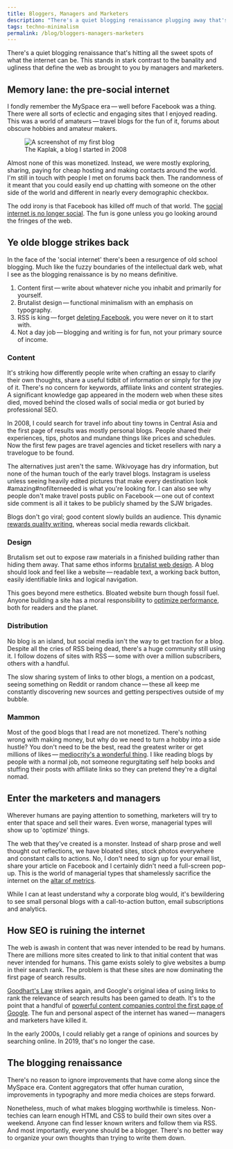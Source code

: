 ```yaml
---
title: Bloggers, Managers and Marketers 
description: "There's a quiet blogging renaissance plugging away that's hitting all the sweet spots of what the internet can be. This stands in stark contrast to the banality and ugliness that define the internet that managers and marketers have wrought."
tags: techno-minimalism
permalink: /blog/bloggers-managers-marketers
---
```


There's a quiet blogging renaissance that's hitting all the sweet spots of what the internet can be. This stands in stark contrast to the banality and ugliness that define the web as brought to you by managers and marketers. 

## Memory lane: the pre-social internet 

I fondly remember the MySpace era&thinsp;—&thinsp;well before Facebook was a thing. There were all sorts of eclectic and engaging sites that I enjoyed reading. This was a world of amateurs&thinsp;—&thinsp;travel blogs for the fun of it, forums about obscure hobbies and amateur makers. 

<figure><img src="https://res.cloudinary.com/derekkedziora/image/upload/v1607207277/Blog%20Assets/2019-02-03/ye-olde-blogge_bh9jtd.png" alt="A screenshot of my first blog" title="My first blog" loading="lazy" />
<figcaption>The Kaplak, a blog I started in 2008</figcaption>
</figure>

Almost none of this was monetized. Instead, we were mostly exploring, sharing, paying for cheap hosting and making contacts around the world. I'm still in touch with people I met on forums back then. The randomness of it meant that you could easily end up chatting with someone on the other side of the world and different in nearly every demographic checkbox. 

The odd irony is that Facebook has killed off much of that world. The [social internet is no longer social][soc]. The fun is gone unless you go looking around the fringes of the web. 

## Ye olde blogge strikes back 

In the face of the 'social internet' there's been a resurgence of old school blogging. Much like the fuzzy boundaries of the intellectual dark web, what I see as the blogging renaissance is by no means definitive. 

1. Content first&thinsp;—&thinsp;write about whatever niche you inhabit and primarily for yourself.
2. Brutalist design&thinsp;—&thinsp;functional minimalism with an emphasis on typography. 
3. RSS is king&thinsp;—&thinsp;forget [deleting Facebook][dfb], you were never on it to start with. 
4. Not a day job&thinsp;—&thinsp;blogging and writing is for fun, not your primary source of income.

### Content 

It's striking how differently people write when crafting an essay to clarify their own thoughts, share a useful tidbit of information or simply for the joy of it. There's no concern for keywords, affiliate links and content strategies. A significant knowledge gap appeared in the modern web when these sites died, moved behind the closed walls of social media or got buried by professional SEO. 

In 2008, I could search for travel info about tiny towns in Central Asia and the first page of results was mostly personal blogs. People shared their experiences, tips, photos and mundane things like prices and schedules. Now the first few pages are travel agencies and ticket resellers with nary a travelogue to be found.

The alternatives just aren't the same. Wikivoyage has dry information, but none of the human touch of the early travel blogs. Instagram is useless unless seeing heavily edited pictures that make every destination look #amazing#nofilterneeded is what you're looking for. I can also see why people don't make travel posts public on Facebook&thinsp;—&thinsp;one out of context side comment is all it takes to be publicly shamed by the SJW brigades. 

Blogs don't go viral; good content slowly builds an audience. This dynamic [rewards quality writing][bsm], whereas social media rewards clickbait. 

### Design 

Brutalism set out to expose raw materials in a finished building rather than hiding them away. That same ethos informs [brutalist web design][bwd]. A blog should look and feel like a website&thinsp;—&thinsp;readable text, a working back button, easily identifiable links and logical navigation.

This goes beyond mere esthetics. Bloated website burn though fossil fuel. Anyone building a site has a moral responsibility to [optimize performance][per], both for readers and the planet. 

### Distribution 

No blog is an island, but social media isn't the way to get traction for a blog. Despite all the cries of RSS being dead, there's a huge community still using it. I follow dozens of sites with RSS&thinsp;—&thinsp;some with over a million subscribers, others with a handful. 

The slow sharing system of links to other blogs, a mention on a podcast, seeing something on Reddit or random chance&thinsp;—&thinsp;these all keep me constantly discovering new sources and getting perspectives outside of my bubble. 

### Mammon 

Most of the good blogs that I read are not monetized. There's nothing wrong with making money, but why do we need to turn a hobby into a side hustle? You don't need to be the best, read the greatest writer or get millions of likes&thinsp;—&thinsp;[mediocrity's a wonderful thing][med]. I like reading blogs by people with a normal job, not someone regurgitating self help books and stuffing their posts with affiliate links so they can pretend they're a digital nomad. 

## Enter the marketers and managers 

Wherever humans are paying attention to something, marketers will try to enter that space and sell their wares. Even worse, managerial types will show up to 'optimize' things. 

The web that they've created is a monster. Instead of sharp prose and well thought out reflections, we have bloated sites, stock photos everywhere and constant calls to actions. No, I don't need to sign up for your email list, share your article on Facebook and I certainly didn't need a full-screen pop-up. This is the world of managerial types that shamelessly sacrifice the internet on the [altar of metrics][dam].

While I can at least understand why a corporate blog would, it's bewildering to see small personal blogs with a call-to-action button, email subscriptions and analytics. 

## How SEO is ruining the internet 

The web is awash in content that was never intended to be read by humans. There are millions more sites created to link to that initial content that was never intended for humans. This game exists solely to give websites a bump in their search rank. The problem is that these sites are now dominating the first page of search results. 

[Goodhart's Law][gol] strikes again, and Google's original idea of using links to rank the relevance of search results has been gamed to death. It's to the point that a handful of [powerful content companies control the first page of Google][16g]. The fun and personal aspect of the internet has waned&thinsp;—&thinsp;managers and marketers have killed it. 

In the early 2000s, I could reliably get a range of opinions and sources by searching online. In 2019, that's no longer the case. 

## The blogging renaissance 

There's no reason to ignore improvements that have come along since the MySpace era. Content aggregators that offer human curation, improvements in typography and more media choices are steps forward. 

Nonetheless, much of what makes blogging worthwhile is timeless. Non-techies can learn enough HTML and CSS to build their own sites over a weekend. Anyone can find lesser known writers and follow them via RSS. And most importantly, everyone should be a blogger. There's no better way to organize your own thoughts than trying to write them down. 

[soc]: https://techcrunch.com/2018/12/23/the-year-social-networks-were-no-longer-social/ "techcrunch.com"
[dfb]: /blog/delete-facebook "Deleting Facebook"
[bsm]: http://calnewport.com/blog/2018/12/07/on-blogs-in-the-social-media-age/ "calnewport.com"
[bwd]: https://brutalist-web.design "brutalist-web.design"
[per]: https://www.smashingmagazine.com/2019/01/save-planet-improving-website-performance/ "www.smashingmagazine.com"
[med]: https://www.nytimes.com/2018/09/29/opinion/sunday/in-praise-of-mediocrity.html "www.nytimes.com"
[dam]: /blog/dataism "The Absurdity of Data-ism"
[gol]: https://en.wikipedia.org/wiki/Goodhart%27s_law "wikipedia.org" 
[16g]: https://detailed.com/google-control/ "detailed.com"